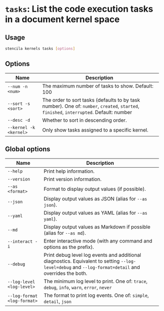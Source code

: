 <!-- Generated from doc comments in Rust. Do not edit. -->

# `tasks`: List the code execution tasks in a document kernel space

## Usage

```sh
stencila kernels tasks [options]
```





## Options

| Name | Description |
| --- | --- |
| `--num -n <num>` | The maximum number of tasks to show. Default: 100 |
| `--sort -s <sort>` | The order to sort tasks (defaults to by task number). One of: `number`, `created`, `started`, `finished`, `interrupted`. Default: number |
| `--desc -d` | Whether to sort in descending order. |
| `--kernel -k <kernel>` | Only show tasks assigned to a specific kernel. |

## Global options

| Name | Description |
| --- | --- |
| `--help` | Print help information. |
| `--version` | Print version information. |
| `--as <format>` | Format to display output values (if possible). |
| `--json` | Display output values as JSON (alias for `--as json`). |
| `--yaml` | Display output values as YAML (alias for `--as yaml`). |
| `--md` | Display output values as Markdown if possible (alias for `--as md`). |
| `--interact -i` | Enter interactive mode (with any command and options as the prefix). |
| `--debug` | Print debug level log events and additional diagnostics. Equivalent to setting `--log-level=debug` and `--log-format=detail` and overrides the both. |
| `--log-level <log-level>` | The minimum log level to print. One of: `trace`, `debug`, `info`, `warn`, `error`, `never` |
| `--log-format <log-format>` | The format to print log events. One of: `simple`, `detail`, `json` |